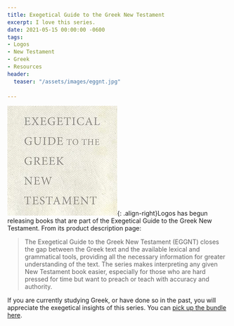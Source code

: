 ```yaml
---
title: Exegetical Guide to the Greek New Testament
excerpt: I love this series.
date: 2021-05-15 00:00:00 -0600
tags:
- Logos
- New Testament
- Greek
- Resources
header:
  teaser: "/assets/images/eggnt.jpg"

---
```

![align-right](/assets/images/eggnt.jpg){: .align-right}Logos has begun releasing books that are part of the Exegetical Guide to the Greek New Testament. From its product description page:

> The Exegetical Guide to the Greek New Testament (EGGNT) closes the gap between the Greek text and the available lexical and grammatical tools, providing all the necessary information for greater understanding of the text. The series makes interpreting any given New Testament book easier, especially for those who are hard pressed for time but want to preach or teach with accuracy and authority.

If you are currently studying Greek, or have done so in the past, you will appreciate the exegetical insights of this series. You can [pick up the bundle here](https://partner.logosbible.com/click.track?CID=432198&AFID=460205&nonencodedurl=https://www.logos.com/product/207806/exegetical-guide-to-the-greek-new-testament-eggnt).
